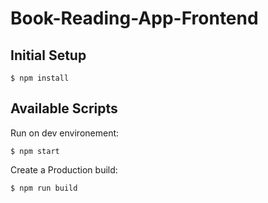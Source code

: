 # Book-Reading-App-Frontend

## Initial Setup
```console
$ npm install 
```
## Available Scripts
Run on dev environement:
```console
$ npm start 
```
Create a Production build:
```console
$ npm run build
```
